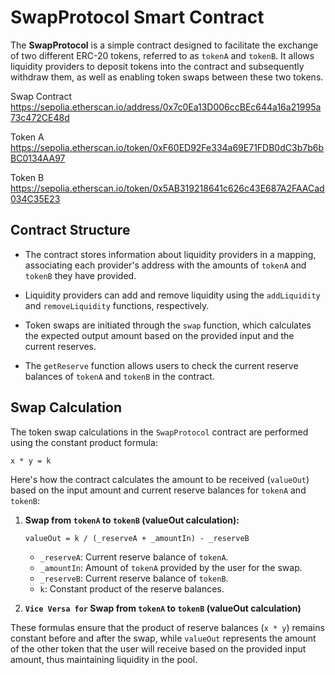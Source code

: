 # SwapProtocol Smart Contract

The **SwapProtocol** is a simple contract designed to facilitate the exchange of two different ERC-20 tokens, referred to as `tokenA` and `tokenB`. It allows liquidity providers to deposit tokens into the contract and subsequently withdraw them, as well as enabling token swaps between these two tokens.

Swap Contract https://sepolia.etherscan.io/address/0x7c0Ea13D006ccBEc644a16a21995a73c472CE48d

Token A https://sepolia.etherscan.io/token/0xF60ED92Fe334a69E71FDB0dC3b7b6bBC0134AA97

Token B https://sepolia.etherscan.io/token/0x5AB319218641c626c43E687A2FAACad034C35E23

## Contract Structure

- The contract stores information about liquidity providers in a mapping, associating each provider's address with the amounts of `tokenA` and `tokenB` they have provided.

- Liquidity providers can add and remove liquidity using the `addLiquidity` and `removeLiquidity` functions, respectively.

- Token swaps are initiated through the `swap` function, which calculates the expected output amount based on the provided input and the current reserves.

- The `getReserve` function allows users to check the current reserve balances of `tokenA` and `tokenB` in the contract.

## Swap Calculation

The token swap calculations in the `SwapProtocol` contract are performed using the constant product formula:

```
x * y = k
```

Here's how the contract calculates the amount to be received (`valueOut`) based on the input amount and current reserve balances for `tokenA` and `tokenB`:

1. **Swap from `tokenA` to `tokenB` (valueOut calculation):**

   ```
   valueOut = k / (_reserveA + _amountIn) - _reserveB
   ```

   - `_reserveA`: Current reserve balance of `tokenA`.
   - `_amountIn`: Amount of `tokenA` provided by the user for the swap.
   - `_reserveB`: Current reserve balance of `tokenB`.
   - `k`: Constant product of the reserve balances.

2. **`Vice Versa for` Swap from `tokenA` to `tokenB` (valueOut calculation)**

These formulas ensure that the product of reserve balances (`x * y`) remains constant before and after the swap, while `valueOut` represents the amount of the other token that the user will receive based on the provided input amount, thus maintaining liquidity in the pool.
